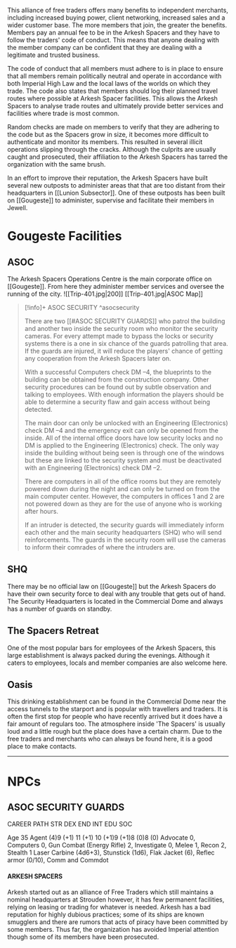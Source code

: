 This alliance of free traders offers many benefits to independent merchants, including increased buying power, client networking, increased sales and a wider customer base. The more members that join, the greater the benefits. Members pay an annual fee to be in the Arkesh Spacers and they have to follow the traders' code of conduct. This means that anyone dealing with the member company can be confident that they are dealing with a legitimate and trusted business.

The code of conduct that all members must adhere to is in place to ensure that all members remain politically neutral and operate in accordance with both Imperial High Law and the local laws of the worlds on which they trade. The code also states that members should log their planned travel routes where possible at Arkesh Spacer facilities. This allows the Arkesh Spacers to analyse trade routes and ultimately provide better services and facilities where trade is most common.

Random checks are made on members to verify that they are adhering to the code but as the Spacers grow in size, it becomes more difficult to authenticate and monitor its members. This resulted in several illicit operations slipping through the cracks. Although the culprits are usually caught and prosecuted, their affiliation to the Arkesh Spacers has tarred the organization with the same brush.

In an effort to improve their reputation, the Arkesh Spacers have built several new outposts to administer areas that that are too distant from their headquarters in [[Lunion Subsector]]. One of these outposts has been built on [[Gougeste]] to administer, supervise and facilitate their members in Jewell.

# Gougeste Facilities

## ASOC

The Arkesh Spacers Operations Centre is the main corporate office on [[Gougeste]]. From here they administer member services and oversee the running of the city.
![[Trip-401.jpg|200]]
[[Trip-401.jpg|ASOC Map]]

> [!info]+ ASOC SECURITY ^asocsecurity
>
> There are two [[#ASOC SECURITY GUARDS]] who patrol the building and another two inside the security room who monitor the security cameras. For every attempt made to bypass the locks or security systems there is a one in six chance of the guards patrolling that area. If the guards are injured, it will reduce the players' chance of getting any cooperation from the Arkesh Spacers later on.
>
> With a successful Computers check DM –4, the blueprints to the building can be obtained from the construction company. Other security procedures can be found out by subtle observation and talking to employees. With enough information the players should be able to determine a security flaw and gain access without being detected.
>
> The main door can only be unlocked with an Engineering (Electronics) check DM –4 and the emergency exit can only be opened from the inside. All of the internal office doors have low security locks and no DM is applied to the Engineering (Electronics) check. The only way inside the building without being seen is through one of the windows but these are linked to the security system and must be deactivated with an Engineering (Electronics) check DM –2.
>
> There are computers in all of the office rooms but they are remotely powered down during the night and can only be turned on from the main computer center. However, the computers in offices 1 and 2 are not powered down as they are for the use of anyone who is working after hours.
>
> If an intruder is detected, the security guards will immediately inform each other and the main security headquarters (SHQ) who will send reinforcements. The guards in the security room will use the cameras to inform their comrades of where the intruders are.

## SHQ

There may be no official law on [[Gougeste]] but the Arkesh Spacers do have their own security force to deal with any trouble that gets out of hand. The Security Headquarters is located in the Commercial Dome and always has a number of guards on standby.

## The Spacers Retreat

One of the most popular bars for employees of the Arkesh Spacers, this large establishment is always packed during the evenings. Although it caters to employees, locals and member companies are also welcome here.

## Oasis

This drinking establishment can be found in the Commercial Dome near the access tunnels to the starport and is popular with travellers and traders. It is often the first stop for people who have recently arrived but it does have a fair amount of regulars too. The atmosphere inside 'The Spacers' is usually loud and a little rough but the place does have a certain charm. Due to the free traders and merchants who can always be found here, it is a good place to make contacts.

---

# NPCs

## ASOC SECURITY GUARDS

CAREER PATH STR DEX END INT EDU SOC


Age 35 Agent (4)9 (+1) 11 (+1) 10 (+1)9 (+1)8 (0)8 (0) Advocate 0, Computers 0, Gun Combat (Energy Rifle) 2, Investigate 0, Melee 1, Recon 2, Stealth 1 Laser Carbine (4d6+3), Stunstick (1d6), Flak Jacket (6), Reflec armor (0/10), Comm and Commdot


#### ARKESH SPACERS


Arkesh started out as an alliance of Free Traders which still maintains a nominal headquarters at Strouden however, it has few permanent facilities, relying on leasing or trading for whatever is needed. Arkesh has a bad reputation for highly dubious practices; some of its ships are known smugglers and there are rumors that acts of piracy have been committed by some members. Thus far, the organization has avoided Imperial attention though some of its members have been prosecuted.